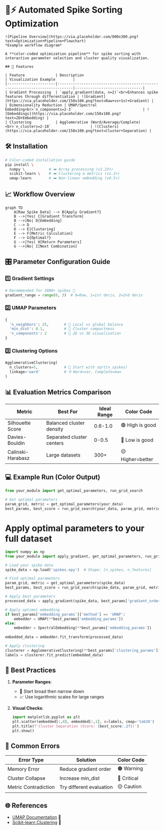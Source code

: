 # 🧠⚡ Automated Spike Sorting Optimization
```
![Pipeline Overview](https://via.placeholder.com/800x300.png?text=Optimization+Pipeline+Flowchart)
*Example workflow diagram*

A **color-coded optimization pipeline** for spike sorting with interactive parameter selection and cluster quality visualization.

## 🚀 Features

| Feature              | Description                                                                 | Visualization Example        |
|----------------------|-----------------------------------------------------------------------------|-------------------------------|
| Gradient Processing  | `apply_gradient(data, n=2)`<br>Enhances spike features through differentiation | ![Gradient](https://via.placeholder.com/150x100.png?text=Raw+vs+1st+Gradient) |
| Dimensionality Reduction | UMAP/Spectral Embedding<br>`n_components=2-3`                                | ![Embeddings](https://via.placeholder.com/150x100.png?text=2D+Embedding) |
| Clustering           | Agglomerative (Ward/Average/Complete)<br>`n_clusters=2-10`                  | ![Clusters](https://via.placeholder.com/150x100.png?text=Cluster+Separation) |
```
## 🛠️ Installation

```bash
# Color-coded installation guide
pip install \
  numpy \           # ➡️ Array processing (v1.23+)
  scikit-learn \    # ➡️ Clustering & metrics (v1.2+)
  umap-learn        # ➡️ Non-linear embedding (v0.5+)
```

## 📈 Workflow Overview

```mermaid
graph TD
    A[Raw Spike Data] --> B{Apply Gradient?}
    B -->|Yes| C[Gradient Transform]
    B -->|No| D[Embedding]
    C --> D
    D --> E[Clustering]
    E --> F[Metric Calculation]
    F --> G{Optimal?}
    G -->|Yes| H[Return Parameters]
    G -->|No| I[Next Combination]
```

## 🎛️ Parameter Configuration Guide

### 1️⃣ Gradient Settings
```python
# Recommended for 3000+ spikes 🚀
gradient_range = range(0, 3)  # 0=Raw, 1=1st deriv, 2=2nd deriv
```

### 2️⃣ UMAP Parameters
```python
{
  'n_neighbors': 25,       # 👥 Local vs global balance
  'min_dist': 0.1,         # 📏 Cluster compactness
  'n_components': 2        # 🎨 2D vs 3D visualization
}
```

### 3️⃣ Clustering Options
```python
AgglomerativeClustering(
  n_clusters=5,            # 🔢 Start with sqrt(n_spikes)
  linkage='ward'           # ⛓️ Ward=var, Complete=max
)
```

## 📊 Evaluation Metrics Comparison

| Metric            | Best For                  | Ideal Range | Color Code      |
|-------------------|---------------------------|-------------|-----------------|
| Silhouette Score  | Balanced cluster density  | 0.6-1.0     | 🟢 High is good |
| Davies-Bouldin    | Separated cluster centers | 0-0.5       | 🔵 Low is good  |
| Calinski-Harabasz | Large datasets            | 300+        | 🟡 Higher=better|

## 💻 Example Run (Color Output)

```python
from your_module import get_optimal_parameters, run_grid_search

# Get optimal parameters
param_grid, metric = get_optimal_parameters(your_data)
best_params, best_score = run_grid_search(your_data, param_grid, metric)
```
# Apply optimal parameters to your full dataset

```python
import numpy as np
from your_module import apply_gradient, get_optimal_parameters, run_grid_search

# Load your spike data
spike_data = np.load('spikes.npy')  # Shape: [n_spikes, n_features]

# Find optimal parameters
param_grid, metric = get_optimal_parameters(spike_data)
best_params, best_score = run_grid_search(spike_data, param_grid, metric)

# Apply best parameters
processed_data = apply_gradient(spike_data, best_params['gradient_order'])

# Apply optimal embedding
if best_params['embedding_params']['method'] == 'UMAP':
    embedder = UMAP(**best_params['embedding_params'])
else:
    embedder = SpectralEmbedding(**best_params['embedding_params'])
    
embedded_data = embedder.fit_transform(processed_data)

# Apply clustering
clusterer = AgglomerativeClustering(**best_params['clustering_params'])
labels = clusterer.fit_predict(embedded_data)

```

## 📝 Best Practices

1. **Parameter Ranges**:
   - 🔄 Start broad then narrow down
   - 📈 Use logarithmic scales for large ranges

2. **Visual Checks**:
   ```python
   import matplotlib.pyplot as plt
   plt.scatter(embedded[:,0], embedded[:,1], c=labels, cmap='tab20')
   plt.title(f'Cluster Separation (Score: {best_score:.2f})')
   plt.show()
   ```

## 🚨 Common Errors

| Error Type           | Solution                  | Color Code |
|----------------------|---------------------------|------------|
| Memory Error         | Reduce gradient order     | 🟠 Warning |
| Cluster Collapse     | Increase min_dist         | 🔴 Critical|
| Metric Contradiction | Try different evaluation  | 🟡 Caution |

## 🌐 References

- [UMAP Documentation](https://umap-learn.readthedocs.io) 📘
- [Scikit-learn Clustering](https://scikit-learn.org/stable/modules/clustering.html) 📗
